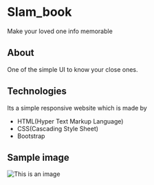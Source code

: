 # Slam_book 
Make your loved one info memorable
## About
One of the simple UI to know your close ones.
## Technologies
Its a simple responsive website which is made by
* HTML(Hyper Text Markup Language) 
* CSS(Cascading Style Sheet)
* Bootstrap
## Sample image
![This is an image](https://user-images.githubusercontent.com/106983063/209440175-779b00f6-b40e-448b-95f5-9b593b3c723c.png)
